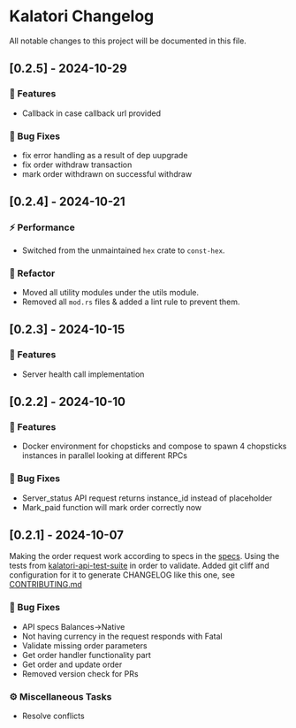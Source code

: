# Kalatori Changelog

All notable changes to this project will be documented in this file.

## [0.2.5] - 2024-10-29

### 🚀 Features

- Callback in case callback url provided

### 🐛 Bug Fixes

- fix error handling as a result of dep uupgrade
- fix order withdraw transaction
- mark order withdrawn on successful withdraw

## [0.2.4] - 2024-10-21

### ⚡ Performance

- Switched from the unmaintained `hex` crate to `const-hex`.

### 🚜 Refactor

- Moved all utility modules under the utils module.
- Removed all `mod.rs` files & added a lint rule to prevent them.

## [0.2.3] - 2024-10-15

### 🚀 Features

- Server health call implementation

## [0.2.2] - 2024-10-10

### 🚀 Features

- Docker environment for chopsticks and compose to spawn 4 chopsticks instances in parallel looking at different RPCs

### 🐛 Bug Fixes

- Server_status API request returns instance_id instead of placeholder
- Mark_paid function will mark order correctly now

## [0.2.1] - 2024-10-07

Making the order request work according to specs in the [specs](https://alzymologist.github.io/kalatori-api/#/).
Using the tests from [kalatori-api-test-suite]() in order to validate.
Added git cliff and configuration for it to generate CHANGELOG like this one, see [CONTRIBUTING.md](CONTRIBUTING.md)

### 🐛 Bug Fixes

- API specs Balances->Native
- Not having currency in the request responds with Fatal
- Validate missing order parameters
- Get order handler functionality part
- Get order and update order
- Removed version check for PRs

### ⚙️ Miscellaneous Tasks

- Resolve conflicts
